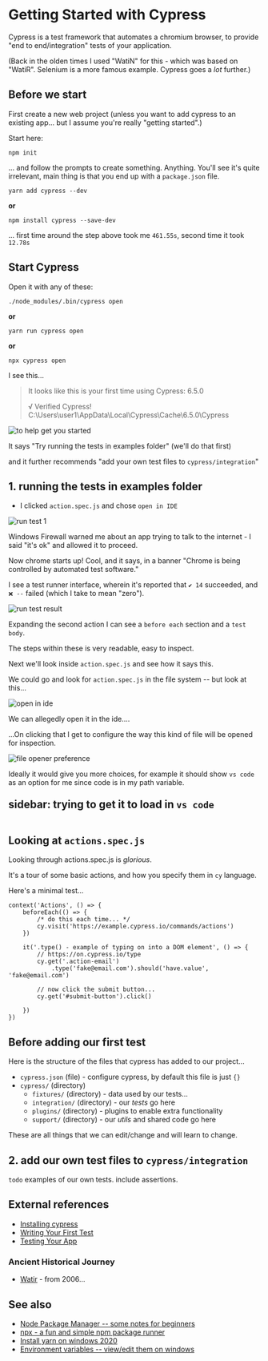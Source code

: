 ﻿# Getting Started with Cypress

Cypress is a test framework that automates a chromium browser, to provide "end to end/integration" tests of your application.

(Back in the olden times I used "WatiN" for this - which was based on "WatiR". Selenium is a more famous example. Cypress goes a *lot* further.)

## Before we start

First create a new web project (unless you want to add cypress to an existing app... but I assume you're really "getting started".)

Start here:

	npm init

... and follow the prompts to create something. Anything. You'll see it's quite irrelevant, main thing is that you end up with a `package.json` file.

	yarn add cypress --dev

**or**

	npm install cypress --save-dev

... first time around the step above took me `461.55s`, second time it took `12.78s`

## Start Cypress

Open it with any of these:

	./node_modules/.bin/cypress open

**or**

	yarn run cypress open

**or**

	npx cypress open

I see this...

> It looks like this is your first time using Cypress: 6.5.0
>
> √  Verified Cypress! C:\Users\user1\AppData\Local\Cypress\Cache\6.5.0\Cypress

![to help get you started](to_help_get_you_started.png)

It says "Try running the tests in examples folder" (we'll do that first)

and it further recommends "add your own test files to `cypress/integration`"

## 1. running the tests in examples folder

- I clicked `action.spec.js` and chose `open in IDE`

![run test 1](run_test_1.png)

Windows Firewall warned me about an app trying to talk to the internet - I said "it's ok" and allowed it to proceed.

Now chrome starts up! Cool, and it says, in a banner "Chrome is being controlled by automated test software."

I see a test runner interface, wherein it's reported that `✔ 14` succeeded, and `❌ --` failed (which I take to mean "zero").

![run test result](run_test_result.png)

Expanding the second action I can see a `before each` section and a `test body`.

The steps within these is very readable, easy to inspect.

Next we'll look inside `action.spec.js` and see how it says this.

We could go and look for `action.spec.js` in the file system -- but look at this...

![open in ide](open_in_ide.png)

We can allegedly open it in the ide....

...On clicking that I get to configure the way this kind of file will be opened for inspection.

![file opener preference](file_opener_preference.png)

Ideally it would give you more choices, for example it should show `vs code` as an option for me since code is in my path variable.

<details>
<summary class='heading'>

## sidebar: trying to get it to load in `vs code`

</summary>

I'll check that vs code is in the system `path`, not just "my user" `path`. (see [Environment variables -- view/edit them on windows](../windows/environment_variables.md)

Looks like I have it in the "user" section only under `C:\Users\MyUser\AppData\Local\Programs\Microsoft VS Code\bin`

- Before addressing that, per one of the guides online I tried restarting, to see if it was suddenly, magically listed there.

- That didn't work.

- Next I tried entering the full path to the executable into the file opener...

	"C:\Users\MyUser\AppData\Local\Programs\Microsoft VS Code\Code.exe"

I saw in the console it said:

	Could not open actions.spec.js in the editor.
	The editor process exited with an error: (code 1).

...now I went in to the settings, found the "File Opener Preference" and removed the double-quotes from around the value. Suddenly it worked! Ok... that was on me. Force of habit, that when a path contains spaces I surround it in double quotes.

I still don't know if making sure VS Code was re-installed to be available for "all users" *and* listed in the system `PATH`, would be enough to have it appear in the first place.

</details>

## Looking at `actions.spec.js`

Looking through actions.spec.js is *glorious*.

It's a tour of some basic actions, and how you specify them in `cy` language.

Here's a minimal test...

	context('Actions', () => {
		beforeEach(() => {
			/* do this each time... */
			cy.visit('https://example.cypress.io/commands/actions')
		})

		it('.type() - example of typing on into a DOM element', () => {
			// https://on.cypress.io/type
			cy.get('.action-email')
				.type('fake@email.com').should('have.value', 'fake@email.com')

			// now click the submit button...
			cy.get('#submit-button').click()

		})
	})

## Before adding our first test

Here is the structure of the files that cypress has added to our project...

- `cypress.json` (file) - configure cypress, by default this file is just `{}`
- `cypress/` (directory)
	- `fixtures/` (directory) - data used by our tests...
	- `integration/` (directory) - our *tests* go here
	- `plugins/` (directory) - plugins to enable extra functionality
	- `support/` (directory) - our *utils* and shared code go here

These are all things that we can edit/change and will learn to change.

## 2. add our own test files to `cypress/integration`

`todo` examples of our own tests. include assertions.

## External references

- [Installing cypress](https://docs.cypress.io/guides/getting-started/installing-cypress.html#System-requirements)
- [Writing Your First Test](https://docs.cypress.io/guides/getting-started/writing-your-first-test.html)
- [Testing Your App](https://docs.cypress.io/guides/getting-started/writing-your-first-test.html)

### Ancient Historical Journey

- [Watir](https://secretgeek.net/watir_3mins) - from 2006...

## See also

- [Node Package Manager -- some notes for beginners](../npm/getting_started.md)
- [npx - a fun and simple npm package runner](../npm/npx.md)
- [Install yarn on windows 2020](../yarn/install-yarn-on-windows-2020.md)
- [Environment variables -- view/edit them on windows](../windows/environment_variables.md)

<style>
summary { outline-width: 0; cursor: pointer; }
summary.heading { display: flex; align-items: flex-start; margin-top: 32px; }
summary.heading h1, summary.heading h2, summary.heading h3 { margin-top: -.44em; }
</style>